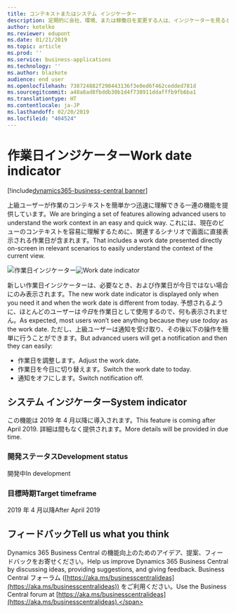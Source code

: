 ```yaml
---
title: コンテキストまたはシステム インジケーター
description: 定期的に会社、環境、または稼働日を変更する人は、インジケーターを見ると自分がどこにいるのかすぐにわかります。
author: kotelko
ms.reviewer: edupont
ms.date: 01/21/2019
ms.topic: article
ms.prod: ''
ms.service: business-applications
ms.technology: ''
ms.author: blazkote
audience: end user
ms.openlocfilehash: 738724882f298443136f3e0ed6f462cedded781d
ms.sourcegitcommit: a48a8ad8fbddb30b1d4f738911ddafffb9fb6ba1
ms.translationtype: HT
ms.contentlocale: ja-JP
ms.lasthandoff: 02/20/2019
ms.locfileid: "404524"
---
```

# <a name="work-date-indicator"></a><span data-ttu-id="15e62-103">作業日インジケーター</span><span class="sxs-lookup"><span data-stu-id="15e62-103">Work date indicator</span></span>
[!include[dynamics365-business-central banner](../includes/dynamics365-business-central.md)]

<span data-ttu-id="15e62-104">上級ユーザーが作業のコンテキストを簡単かつ迅速に理解できる一連の機能を提供しています。</span><span class="sxs-lookup"><span data-stu-id="15e62-104">We are bringing a set of features allowing advanced users to understand the work context in an easy and quick way.</span></span> <span data-ttu-id="15e62-105">これには、現在のビューのコンテキストを容易に理解するために、関連するシナリオで画面に直接表示される作業日が含まれます。</span><span class="sxs-lookup"><span data-stu-id="15e62-105">That includes a work date presented directly on-screen in relevant scenarios to easily understand the context of the current view.</span></span>

<span data-ttu-id="15e62-106">![作業日インジケーター](media/workddate.png "作業日インジケーター")</span><span class="sxs-lookup"><span data-stu-id="15e62-106">![Work date indicator](media/workddate.png "Work date indicator")</span></span>

<span data-ttu-id="15e62-107">新しい作業日インジケーターは、必要なとき、および作業日が今日ではない場合にのみ表示されます。</span><span class="sxs-lookup"><span data-stu-id="15e62-107">The new work date indicator is displayed only when you need it and when the work date is different from today.</span></span> <span data-ttu-id="15e62-108">予想されるように、ほとんどのユーザーは*今日*を作業日として使用するので、何も表示されません。</span><span class="sxs-lookup"><span data-stu-id="15e62-108">As expected, most users won’t see anything because they use *today* as the work date.</span></span> <span data-ttu-id="15e62-109">ただし、上級ユーザーは通知を受け取り、その後以下の操作を簡単に行うことができます。</span><span class="sxs-lookup"><span data-stu-id="15e62-109">But advanced users will get a notification and then they can easily:</span></span> 

- <span data-ttu-id="15e62-110">作業日を調整します。</span><span class="sxs-lookup"><span data-stu-id="15e62-110">Adjust the work date.</span></span>
- <span data-ttu-id="15e62-111">作業日を今日に切り替えます。</span><span class="sxs-lookup"><span data-stu-id="15e62-111">Switch the work date to today.</span></span>
- <span data-ttu-id="15e62-112">通知をオフにします。</span><span class="sxs-lookup"><span data-stu-id="15e62-112">Switch notification off.</span></span>

## <a name="system-indicator"></a><span data-ttu-id="15e62-113">システム インジケーター</span><span class="sxs-lookup"><span data-stu-id="15e62-113">System indicator</span></span>

<span data-ttu-id="15e62-114">この機能は 2019 年 4 月以降に導入されます。</span><span class="sxs-lookup"><span data-stu-id="15e62-114">This feature is coming after April 2019.</span></span> <span data-ttu-id="15e62-115">詳細は間もなく提供されます。</span><span class="sxs-lookup"><span data-stu-id="15e62-115">More details will be provided in due time.</span></span>

### <a name="development-status"></a><span data-ttu-id="15e62-116">開発ステータス</span><span class="sxs-lookup"><span data-stu-id="15e62-116">Development status</span></span>
<span data-ttu-id="15e62-117">開発中</span><span class="sxs-lookup"><span data-stu-id="15e62-117">In development</span></span>

### <a name="target-timeframe"></a><span data-ttu-id="15e62-118">目標時期</span><span class="sxs-lookup"><span data-stu-id="15e62-118">Target timeframe</span></span>
<span data-ttu-id="15e62-119">2019 年 4 月以降</span><span class="sxs-lookup"><span data-stu-id="15e62-119">After April 2019</span></span>


## <a name="tell-us-what-you-think"></a><span data-ttu-id="15e62-120">フィードバック</span><span class="sxs-lookup"><span data-stu-id="15e62-120">Tell us what you think</span></span>
<span data-ttu-id="15e62-121">Dynamics 365 Business Central の機能向上のためのアイデア、提案、フィードバックをお寄せください。</span><span class="sxs-lookup"><span data-stu-id="15e62-121">Help us improve Dynamics 365 Business Central by discussing ideas, providing suggestions, and giving feedback.</span></span> <span data-ttu-id="15e62-122">Business Central フォーラム ([https://aka.ms/businesscentralideas](https://aka.ms/businesscentralideas)) をご利用ください。</span><span class="sxs-lookup"><span data-stu-id="15e62-122">Use the Business Central forum at [https://aka.ms/businesscentralideas](https://aka.ms/businesscentralideas).</span></span>

